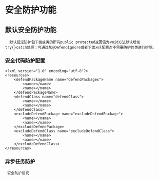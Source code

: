 # 安全防护功能

## 默认安全防护功能
      默认设定防护包下面或类的所有public protected返回值为void方法默认增加 try{}catch处理；可通过加@DefendIgnore或者下面xml配置对不需要防护的类进行排除。

      
### 安全代码防护配置
    <?xml version="1.0" encoding="utf-8"?>
    <resources>
        <defendPackageName name="defendPackages">
            <name></name>
            <name></name>
        </defendPackageName>  
        <defendClass name="defendClass">
            <name></name>
            <name></name>
        </defendClass>  
        <excludeDefendPackage name="excludeDefendPackage">
            <name></name>
            <name></name>
        </excludeDefendPackage>
        <excludeDefendClass name="excludeDefendClass">
            <name></name>
            <name></name>
        </excludeDefendClass>
    </resources>

 ### 异步任务防护

     安全防护研究
